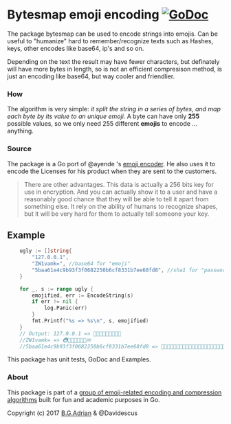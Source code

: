 # Bytesmap emoji encoding  [![GoDoc](https://godoc.org/golang.org/x/tools/cmd/godoc?status.svg)](https://godoc.org/github.com/bgadrian/emoji-compressor/bytesmap)
The package bytesmap can be used to encode strings into emojis.
Can be useful to "humanize" hard to remember/recognize texts such as
Hashes, keys, other encodes like base64, ip's and so on.

Depending on the text the result may have fewer characters,
but definately will have more bytes in length, so is not an
efficient compresison method, is just an encoding like base64,
but way cooler and friendlier.

### How
The algorithm is very simple: *it split the string in a series of bytes,
and map each byte by its value to an unique emoji.*
A byte can have only **255** possible values, so we only need
255 different **emojis** to encode ... anything.

### Source
The package is a Go port of @ayende 's [emoji encoder](https://ayende.com/blog/177729/emoji-encoding-a-new-style-for-binary-encoding-for-the-web). He also uses it to encode the Licenses for his product when they are sent to the customers.
>There are other advantages. This data is actually a 256 bits key for use in encryption. And you can actually show it to a user and have a reasonably good chance that they will be able to tell it apart from something else. It rely on the ability of humans to recognize shapes, but it will be very hard for them to actually tell someone your key.


## Example
```go
	ugly := []string{
		"127.0.0.1",
		"ZW1vamk=", //base64 for "emoji"
		"5baa61e4c9b93f3f0682250b6cf8331b7ee68fd8", //sha1 for "password"
	}

	for _, s := range ugly {
		emojified, err := EncodeString(s)
		if err != nil {
			log.Panic(err)
		}
		fmt.Printf("%s => %s\n", s, emojified)
	}
	// Output: 127.0.0.1 => 🙇🙈🙍🙀🙆🙀🙆🙀🙇
	//ZW1vamk= => 🚇🚃🙇🚾🚕🚬🚪✉
	//5baa61e4c9b93f3f0682250b6cf8331b7ee68fd8 => 🙋🚗🚕🚕🙌🙇🚢🙊🚙🙏🚗🙏🙉🚤🙉🚤🙆🙌🙎🙈🙈🙋🙆🚗🙌🚙🚤🙎🙉🙉🙇🚗🙍🚢🚢🙌🙎🚤🚚🙎
```
This package has unit tests, GoDoc and Examples.

### About
This package is part of a [group of emoji-related encoding and compression algorithms](https://github.com/bgadrian/emoji-compressor) built for fun and academic purposes in Go.

Copyright (c) 2017 [B.G.Adrian](https://coder.today) & @Davidescus
